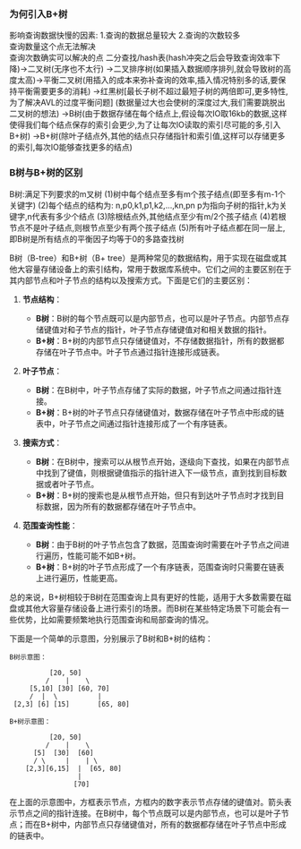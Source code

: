 ### 为何引入B+树

影响查询数据快慢的因素: 1.查询的数据总量较大 2.查询的次数较多  
查询数量这个点无法解决  
查询次数确实可以解决的点 二分查找/hash表(hash冲突之后会导致查询效率下降)->二叉树(无序也不太行)
->二叉排序树(如果插入数据顺序排列,就会导致树的高度太高)->平衡二叉树(用插入的成本来弥补查询的效率,插入情况特别多的话,要保持平衡需要更多的消耗)
->红黑树[最长子树不超过最短子树的两倍即可,更多特性,为了解决AVL的过度平衡问题] (数据量过大也会使树的深度过大,我们需要跳脱出二叉树的想法)
->B树(由于数据存储在每个结点上,假设每次IO取16kb的数据,这样使得我们每个结点保存的索引会更少,为了让每次IO读取的索引尽可能的多,引入B+树)
->B+树(除叶子结点外,其他的结点只存储指针和索引值,这样可以存储更多的索引,每次IO能够查找更多的结点)

### B树与B+树的区别

B树:满足下列要求的m叉树
(1)树中每个结点至多有m个孩子结点(即至多有m-1个关键字)
(2)每个结点的结构为: n,p0,k1,p1,k2,...,kn,pn p为指向子树的指针,k为关键字,n代表有多少个结点
(3)除根结点外,其他结点至少有m/2个孩子结点
(4)若根节点不是叶子结点,则根节点至少有两个孩子结点
(5)所有叶子结点都在同一层上,即B树是所有结点的平衡因子均等于0的多路查找树

B树（B-tree）和B+树（B+ tree）是两种常见的数据结构，用于实现在磁盘或其他大容量存储设备上的索引结构，常用于数据库系统中。它们之间的主要区别在于其内部节点和叶子节点的结构以及搜索方式。下面是它们的主要区别：
 
1. **节点结构**：
    - **B树**：B树的每个节点既可以是内部节点，也可以是叶子节点。内部节点存储键值对和子节点的指针，叶子节点存储键值对和相关数据的指针。
    - **B+树**：B+树的内部节点只存储键值对，不存储数据指针，所有的数据都存储在叶子节点中。叶子节点通过指针连接形成链表。

2. **叶子节点**：
    - **B树**：在B树中，叶子节点存储了实际的数据，叶子节点之间通过指针连接。
    - **B+树**：B+树的叶子节点只存储键值对，数据存储在叶子节点中形成的链表中，叶子节点之间通过指针连接形成了一个有序链表。

3. **搜索方式**：
    - **B树**：在B树中，搜索可以从根节点开始，逐级向下查找，如果在内部节点中找到了键值，则根据键值指示的指针进入下一级节点，直到找到目标数据或者叶子节点。
    - **B+树**：B+树的搜索也是从根节点开始，但只有到达叶子节点时才找到目标数据，因为所有的数据都存储在叶子节点中。

4. **范围查询性能**：
    - **B树**：由于B树的叶子节点包含了数据，范围查询时需要在叶子节点之间进行遍历，性能可能不如B+树。
    - **B+树**：B+树的叶子节点形成了一个有序链表，范围查询时只需要在链表上进行遍历，性能更高。

总的来说，B+树相较于B树在范围查询上具有更好的性能，适用于大多数需要在磁盘或其他大容量存储设备上进行索引的场景。而B树在某些特定场景下可能会有一些优势，比如需要频繁地执行范围查询和局部查询的情况。

下面是一个简单的示意图，分别展示了B树和B+树的结构：

```
B树示意图：

          [20, 50]
         /    |    \
     [5,10] [30] [60, 70]
     /  |  \          |
 [2,3] [6] [15]       [65, 80]

B+树示意图：

          [20, 50]
         /    |    \
      [5]  [30]  [60]
      / \     |    | \
    [2,3][6,15]  |  [65, 80]
                 |
                [70]
```

在上面的示意图中，方框表示节点，方框内的数字表示节点存储的键值对。箭头表示节点之间的指针连接。在B树中，每个节点既可以是内部节点，也可以是叶子节点；而在B+树中，内部节点只存储键值对，所有的数据都存储在叶子节点中形成的链表中。